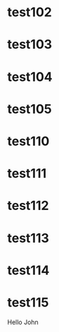 # test102
# test103
# test104
# test105
# test110
# test111
# test112
# test113
# test114
# test115
Hello John
